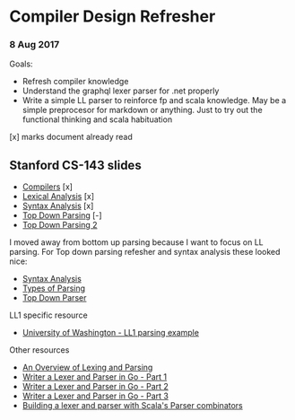 # Compiler Design Refresher
### 8 Aug 2017

Goals:
- Refresh compiler knowledge
- Understand the graphql lexer parser for .net properly
- Write a simple LL parser to reinforce fp and scala knowledge. May be a simple preprocesor for markdown or anything. Just to try out the functional thinking and scala habituation

[x] marks document already read

## Stanford CS-143 slides
* [Compilers](https://web.stanford.edu/class/archive/cs/cs143/cs143.1128/lectures/00/Slides00.pdf) [x]
* [Lexical Analysis](https://web.stanford.edu/class/archive/cs/cs143/cs143.1128/lectures/01/Slides01.pdf) [x]
* [Syntax Analysis](https://web.stanford.edu/class/archive/cs/cs143/cs143.1128/lectures/02/Slides02.pdf) [x]
* [Top Down Parsing](https://web.stanford.edu/class/archive/cs/cs143/cs143.1128/lectures/03/Slides03.pdf) [-]
* [Top Down Parsing 2](https://web.stanford.edu/class/archive/cs/cs143/cs143.1128/lectures/04/Slides04A.pdf)


I moved away from bottom up parsing because I want to focus on LL parsing. For Top down parsing refesher and syntax analysis these looked nice:

* [Syntax Analysis](https://www.tutorialspoint.com/compiler_design/compiler_design_syntax_analysis.htm)
* [Types of Parsing](https://www.tutorialspoint.com/compiler_design/compiler_design_types_of_parsing.htm)
* [Top Down Parser](https://www.tutorialspoint.com/compiler_design/compiler_design_top_down_parser.htm)


LL1 specific resource
* [University of Washington - LL1 parsing example](https://courses.cs.washington.edu/courses/cse401/04sp/slides/03b-LL1-example.pdf)

Other resources

* [An Overview of Lexing and Parsing](http://savage.net.au/Ron/html/graphviz2.marpa/Lexing.and.Parsing.Overview.html)
* [Writer a Lexer and Parser in Go - Part 1](http://adampresley.github.io/2015/04/12/writing-a-lexer-and-parser-in-go-part-1.html)
* [Writer a Lexer and Parser in Go - Part 2](http://adampresley.github.io/2015/05/12/writing-a-lexer-and-parser-in-go-part-2.html)
* [Writer a Lexer and Parser in Go - Part 3](http://adampresley.github.io/2015/06/01/writing-a-lexer-and-parser-in-go-part-3.html)
* [Building a lexer and parser with Scala's Parser combinators](http://enear.github.io/2016/03/31/parser-combinators/)
